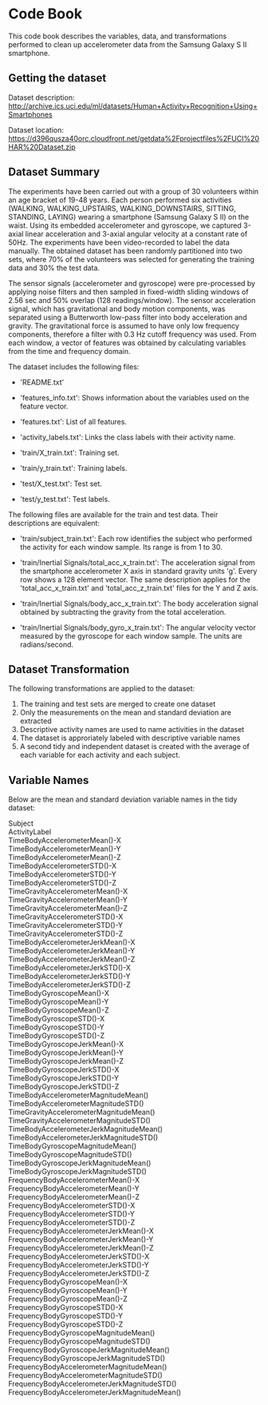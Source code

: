 # Code Book

This code book describes the variables, data, and transformations performed to clean up accelerometer data from the Samsung Galaxy S II smartphone.

## <a name="getDataset">Getting the dataset</a>
Dataset description: http://archive.ics.uci.edu/ml/datasets/Human+Activity+Recognition+Using+Smartphones

Dataset location: https://d396qusza40orc.cloudfront.net/getdata%2Fprojectfiles%2FUCI%20HAR%20Dataset.zip 

## Dataset Summary
The experiments have been carried out with a group of 30 volunteers within an age bracket of 19-48 years. Each person performed six activities (WALKING, WALKING_UPSTAIRS, WALKING_DOWNSTAIRS, SITTING, STANDING, LAYING) wearing a smartphone (Samsung Galaxy S II) on the waist. Using its embedded accelerometer and gyroscope, we captured 3-axial linear acceleration and 3-axial angular velocity at a constant rate of 50Hz. The experiments have been video-recorded to label the data manually. The obtained dataset has been randomly partitioned into two sets, where 70% of the volunteers was selected for generating the training data and 30% the test data. 

The sensor signals (accelerometer and gyroscope) were pre-processed by applying noise filters and then sampled in fixed-width sliding windows of 2.56 sec and 50% overlap (128 readings/window). The sensor acceleration signal, which has gravitational and body motion components, was separated using a Butterworth low-pass filter into body acceleration and gravity. The gravitational force is assumed to have only low frequency components, therefore a filter with 0.3 Hz cutoff frequency was used. From each window, a vector of features was obtained by calculating variables from the time and frequency domain. 

The dataset includes the following files:

- 'README.txt'

- 'features_info.txt': Shows information about the variables used on the feature vector.

- 'features.txt': List of all features.

- 'activity_labels.txt': Links the class labels with their activity name.

- 'train/X_train.txt': Training set.

- 'train/y_train.txt': Training labels.

- 'test/X_test.txt': Test set.

- 'test/y_test.txt': Test labels.
 
The following files are available for the train and test data. Their descriptions are equivalent: 

- 'train/subject_train.txt': Each row identifies the subject who performed the activity for each window sample. Its range is from 1 to 30. 

- 'train/Inertial Signals/total_acc_x_train.txt': The acceleration signal from the smartphone accelerometer X axis in standard gravity units 'g'. Every row shows a 128 element vector. The same description applies for the 'total_acc_x_train.txt' and 'total_acc_z_train.txt' files for the Y and Z axis. 

- 'train/Inertial Signals/body_acc_x_train.txt': The body acceleration signal obtained by subtracting the gravity from the total acceleration. 

- 'train/Inertial Signals/body_gyro_x_train.txt': The angular velocity vector measured by the gyroscope for each window sample. The units are radians/second. 
 
## Dataset Transformation
The following transformations are applied to the dataset:

1. The training and test sets are merged to create one dataset
2. Only the measurements on the mean and standard deviation are extracted
3. Descriptive activity names are used to name activities in the dataset
4. The dataset is approriately labeled with descriptive variable names
5. A second tidy and independent dataset is created with the average of each variable for each activity and each subject.

## Variable Names
Below are the mean and standard deviation variable names in the tidy dataset:

Subject                                       
ActivityLabel                                
TimeBodyAccelerometerMean()-X                 
TimeBodyAccelerometerMean()-Y                
TimeBodyAccelerometerMean()-Z                 
TimeBodyAccelerometerSTD()-X                 
TimeBodyAccelerometerSTD()-Y                  
TimeBodyAccelerometerSTD()-Z                 
TimeGravityAccelerometerMean()-X              
TimeGravityAccelerometerMean()-Y             
TimeGravityAccelerometerMean()-Z              
TimeGravityAccelerometerSTD()-X              
TimeGravityAccelerometerSTD()-Y               
TimeGravityAccelerometerSTD()-Z              
TimeBodyAccelerometerJerkMean()-X             
TimeBodyAccelerometerJerkMean()-Y            
TimeBodyAccelerometerJerkMean()-Z             
TimeBodyAccelerometerJerkSTD()-X             
TimeBodyAccelerometerJerkSTD()-Y              
TimeBodyAccelerometerJerkSTD()-Z             
TimeBodyGyroscopeMean()-X                     
TimeBodyGyroscopeMean()-Y                    
TimeBodyGyroscopeMean()-Z                     
TimeBodyGyroscopeSTD()-X                     
TimeBodyGyroscopeSTD()-Y                      
TimeBodyGyroscopeSTD()-Z                     
TimeBodyGyroscopeJerkMean()-X                 
TimeBodyGyroscopeJerkMean()-Y                
TimeBodyGyroscopeJerkMean()-Z                 
TimeBodyGyroscopeJerkSTD()-X                 
TimeBodyGyroscopeJerkSTD()-Y                  
TimeBodyGyroscopeJerkSTD()-Z                 
TimeBodyAccelerometerMagnitudeMean()          
TimeBodyAccelerometerMagnitudeSTD()          
TimeGravityAccelerometerMagnitudeMean()       
TimeGravityAccelerometerMagnitudeSTD()       
TimeBodyAccelerometerJerkMagnitudeMean()      
TimeBodyAccelerometerJerkMagnitudeSTD()      
TimeBodyGyroscopeMagnitudeMean()              
TimeBodyGyroscopeMagnitudeSTD()              
TimeBodyGyroscopeJerkMagnitudeMean()          
TimeBodyGyroscopeJerkMagnitudeSTD()          
FrequencyBodyAccelerometerMean()-X            
FrequencyBodyAccelerometerMean()-Y           
FrequencyBodyAccelerometerMean()-Z            
FrequencyBodyAccelerometerSTD()-X            
FrequencyBodyAccelerometerSTD()-Y             
FrequencyBodyAccelerometerSTD()-Z            
FrequencyBodyAccelerometerJerkMean()-X        
FrequencyBodyAccelerometerJerkMean()-Y       
FrequencyBodyAccelerometerJerkMean()-Z        
FrequencyBodyAccelerometerJerkSTD()-X        
FrequencyBodyAccelerometerJerkSTD()-Y         
FrequencyBodyAccelerometerJerkSTD()-Z        
FrequencyBodyGyroscopeMean()-X                
FrequencyBodyGyroscopeMean()-Y               
FrequencyBodyGyroscopeMean()-Z                
FrequencyBodyGyroscopeSTD()-X                
FrequencyBodyGyroscopeSTD()-Y                 
FrequencyBodyGyroscopeSTD()-Z      
FrequencyBodyGyroscopeMagnitudeMean()         
FrequencyBodyGyroscopeMagnitudeSTD()         
FrequencyBodyGyroscopeJerkMagnitudeMean()     
FrequencyBodyGyroscopeJerkMagnitudeSTD() 
FrequencyBodyAccelerometerMagnitudeMean()     
FrequencyBodyAccelerometerMagnitudeSTD()
FrequencyBodyAccelerometerJerkMagnitudeSTD()
FrequencyBodyAccelerometerJerkMagnitudeMean()

